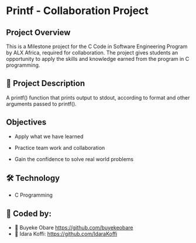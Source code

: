 # Printf - Collaboration Project

## Project Overview

This is a Milestone project for the C Code in Software Engineering Program by ALX Africa, required for collaboration.
The project gives students an opportunity to apply the skills and knowledge earned from the program in C programming.

## 📖 Project Description

A printf() function that prints output to stdout, according to format and other arguments passed to printf().

## Objectives

- Apply what we have learned

- Practice team work and collaboration

- Gain the confidence to solve real world problems

## 🛠 Technology

- C Programming

## 👤 Coded by:

- 👤 Buyeke Obare https://github.com/buyekeobare
- 👤 Idara Koffi: https://github.com/IdaraKoffi
